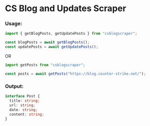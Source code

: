 # CS Blog and Updates Scraper
### Usage:
```ts
import { getBlogPosts, getUpdatePosts } from "csblogscraper";

const blogPosts = await getBlogPosts();
const updatePosts = await getUpdatePosts();
```
OR
```ts
import getPosts from "csblogscraper";

const posts = await getPosts("https://blog.counter-strike.net/");
```
### Output:
```ts
interface Post {
  title: string;
  url: string;
  date: string;
  content: string;
}
```